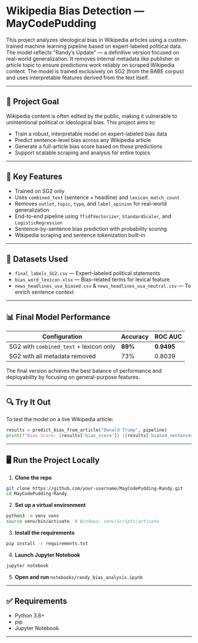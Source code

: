 # Wikipedia Bias Detection — MayCodePudding

This project analyzes ideological bias in Wikipedia articles using a custom-trained machine learning pipeline based on expert-labeled political data. The model reflects "Randy’s Update" — a definitive version focused on real-world generalization. It removes internal metadata like publisher or article topic to ensure predictions work reliably on scraped Wikipedia content. The model is trained exclusively on SG2 (from the BABE corpus) and uses interpretable features derived from the text itself.

---

## 📌 Project Goal

Wikipedia content is often edited by the public, making it vulnerable to unintentional political or ideological bias. This project aims to:

- Train a robust, interpretable model on expert-labeled bias data
- Predict sentence-level bias across any Wikipedia article
- Generate a full-article bias score based on those predictions
- Support scalable scraping and analysis for entire topics

---

## 🚀 Key Features

  - Trained on SG2 only
  - Uses `combined_text` (sentence + headline) and `lexicon_match_count`
  - Removes `outlet`, `topic`, `type`, and `label_opinion` for real-world generalization
- End-to-end pipeline using `TfidfVectorizer`, `StandardScaler`, and `LogisticRegression`
- Sentence-by-sentence bias prediction with probability scoring
- Wikipedia scraping and sentence tokenization built-in

---

## 📂 Datasets Used

- `final_labels_SG2.csv` — Expert-labeled political statements
- `bias_word_lexicon.xlsx` — Bias-related terms for lexical feature
- `news_headlines_usa_biased.csv` & `news_headlines_usa_neutral.csv` — To enrich sentence context

---

## 📊 Final Model Performance

| Configuration                            | Accuracy | ROC AUC |
|-----------------------------------------|----------|---------|
| SG2 with `combined_text` + lexicon only | **89%**  | **0.9495** |
| SG2 with all metadata removed           | 73%      | 0.8039   |

The final version achieves the best balance of performance and deployability by focusing on general-purpose features.

---

## 🔍 Try It Out

To test the model on a live Wikipedia article:

```python
results = predict_bias_from_article("Donald Trump", pipeline)
print(f"Bias Score: {results['bias_score']} ({results['biased_sentences']} of {results['total_sentences']} sentences)")
```

---

## 🖥️ Run the Project Locally

1. **Clone the repo**
```bash
git clone https://github.com/your-username/MayCodePudding-Randy.git
cd MayCodePudding-Randy
```

2. **Set up a virtual environment**
```bash
python3 -m venv venv
source venv/bin/activate  # Windows: venv\Scripts\activate
```

3. **Install the requirements**
```bash
pip install -r requirements.txt
```

4. **Launch Jupyter Notebook**
```bash
jupyter notebook
```

5. **Open and run** `notebooks/randy_bias_analysis.ipynb`

---

## ✅ Requirements

- Python 3.8+
- pip
- Jupyter Notebook

---